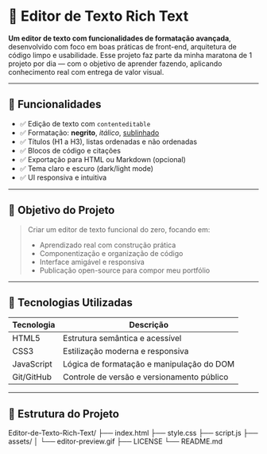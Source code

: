 # 📝 Editor de Texto Rich Text

**Um editor de texto com funcionalidades de formatação avançada**, desenvolvido com foco em boas práticas de front-end, arquitetura de código limpo e usabilidade. Esse projeto faz parte da minha maratona de 1 projeto por dia — com o objetivo de aprender fazendo, aplicando conhecimento real com entrega de valor visual.



---

## 🚀 Funcionalidades

- ✅ Edição de texto com `contenteditable`
- ✅ Formatação: **negrito**, *itálico*, <u>sublinhado</u>
- ✅ Títulos (H1 a H3), listas ordenadas e não ordenadas
- ✅ Blocos de código e citações
- ✅ Exportação para HTML ou Markdown (opcional)
- ✅ Tema claro e escuro (dark/light mode)
- ✅ UI responsiva e intuitiva

---

## 🎯 Objetivo do Projeto

> Criar um editor de texto funcional do zero, focando em:
> 
> - Aprendizado real com construção prática
> - Componentização e organização de código
> - Interface amigável e responsiva
> - Publicação open-source para compor meu portfólio

---

## 🧠 Tecnologias Utilizadas

| Tecnologia | Descrição |
|------------|-----------|
| HTML5 | Estrutura semântica e acessível |
| CSS3 | Estilização moderna e responsiva |
| JavaScript | Lógica de formatação e manipulação do DOM |
| Git/GitHub | Controle de versão e versionamento público |


---

## 📁 Estrutura do Projeto

Editor-de-Texto-Rich-Text/
├── index.html
├── style.css
├── script.js
├── assets/
│ └── editor-preview.gif
├── LICENSE
└── README.md
